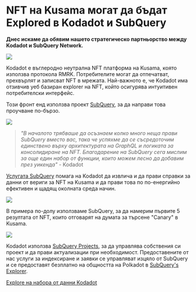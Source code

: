 # NFT на Kusama могат да бъдат Explored в Kodadot и SubQuery

**Днес искаме да обявим нашето стратегическо партньорство между Kodadot и SubQuery Network.**

![](https://miro.medium.com/max/1400/1*Y4kdG9uEoxrySzb19QKxPg.gif)

Kodadot е въглеродно неутрална NFT платформа на Kusama, която използва протокола RMRK. Потребителите могат да отпечатват, прехвърлят и записват NFT в мрежата. Най-важното е, че Kodadot има отзивчив уеб базиран explorer на NFT, който осигурява интуитивен потребителски интерфейс.

Този фронт енд използва проект [SubQuery](https://explorer.subquery.network/subquery/vikiival/magick), за да направи това проучване по-бързо.

![](https://miro.medium.com/max/1400/0*3TdpXjj1iwGNdA3n)

> _"В началото трябваше да осъзнаем колко много неща прави SubQuery вместо вас, така че успяхме да се съсредоточим единствено върху архитектурата на GraphQL и логиката за консолидиране на NFT. Благодарение на SubQuery сега мислим за още един набор от функции, които можем лесно да добавим през уикенда"_ - Kodadot

[Услугата SubQuery](https://subquery.network/) помага на Kodadot да извлича и да прави справки за данни от вериги за NFT на Kusama и да прави това по по-енергийно ефективен и щадящ околната среда начин.

![](https://miro.medium.com/max/1400/0*AocvCHVWMsGtH1Oz)

В примера по-долу използваме SubQuery, за да намерим първите 5 резултата от NFT, които отговарят на думата за търсене "Canary" в Kusama.

![](https://miro.medium.com/max/1400/0*QTzLpC0D-pYWDngZ)

Kodadot използва [SubQuery Projects](https://project.subquery.network/), за да управлява собствения си проект и да прави актуализации при необходимост. Предоставените от нас услуги за индексиране и заявки се управляват изцяло от SubQuery и се предоставят безплатно на общността на Polkadot в [SubQuery's Explorer](https://explorer.subquery.network/).

[Explore на набора от данни Kodadot](https://explorer.subquery.network/subquery/vikiival/magick)

